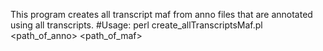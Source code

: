This program creates all transcript maf from anno files that are annotated using all transcripts.
#Usage: perl create_allTranscriptsMaf.pl <path_of_anno> <path_of_maf>
